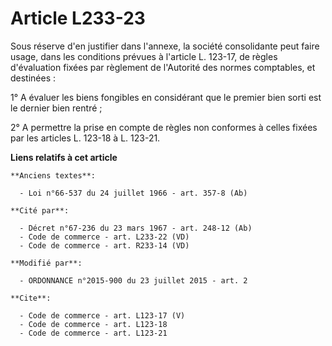 # Article L233-23

Sous réserve d'en justifier dans l'annexe, la société consolidante peut faire usage, dans les conditions prévues à l'article
L. 123-17, de règles d'évaluation fixées par règlement de l'Autorité des normes comptables, et destinées : 

1° A évaluer les biens fongibles en considérant que le premier bien sorti est le dernier bien rentré ; 

2° A permettre la prise en compte de règles non conformes à celles fixées par les articles L. 123-18 à L. 123-21.

**Liens relatifs à cet article**

	**Anciens textes**:

	  - Loi n°66-537 du 24 juillet 1966 - art. 357-8 (Ab)

	**Cité par**:

	  - Décret n°67-236 du 23 mars 1967 - art. 248-12 (Ab)
	  - Code de commerce - art. L233-22 (VD)
	  - Code de commerce - art. R233-14 (VD)

	**Modifié par**:

	  - ORDONNANCE n°2015-900 du 23 juillet 2015 - art. 2

	**Cite**:

	  - Code de commerce - art. L123-17 (V)
	  - Code de commerce - art. L123-18
	  - Code de commerce - art. L123-21
